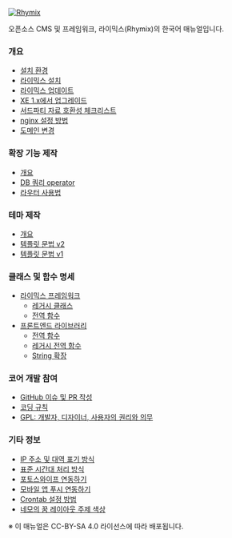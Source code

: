 [![Rhymix](./common/img/logo.png)](https://rhymix.org)

오픈소스 CMS 및 프레임워크, 라이믹스(Rhymix)의 한국어 매뉴얼입니다.

### 개요

- [설치 환경](./ko/introduction/requirements.md)
- [라이믹스 설치](./ko/introduction/install.md)
- [라이믹스 업데이트](./ko/introduction/update.md)
- [XE 1.x에서 업그레이드](./ko/introduction/xe-upgrade.md)
- [서드파티 자료 호환성 체크리스트](./ko/introduction/thirdparty-checklist.md)
- [nginx 설정 방법](./ko/introduction/nginx.md)
- [도메인 변경](./ko/introduction/domain-change.md)

### 확장 기능 제작

- [개요](./ko/plugin/intro.md)
- [DB 쿼리 operator](./ko/plugin/dbquery/operation.md)
- [라우터 사용법](./ko/plugin/router/router.md)

### 테마 제작

- [개요](./ko/theme/intro.md)
- [템플릿 문법 v2](./ko/theme/template_v2.md)
- [템플릿 문법 v1](./ko/theme/template_v1.md)

### 클래스 및 함수 명세

- [라이믹스 프레임워크](./ko/reference/framework.md)
  - [레거시 클래스](./ko/reference/framework/legacy.md)
  - [전역 함수](./ko/reference/framework/functions.md)
- [프론트엔드 라이브러리](./ko/reference/frontend.md)
  - [전역 함수](./ko/reference/frontend/global_functions.md)
  - [레거시 전역 함수](./ko/reference/frontend/legacy_functions.md)
  - [String 확장](./ko/reference/frontend/string_extensions.md)

### 코어 개발 참여

- [GitHub 이슈 및 PR 작성](./ko/contrib/github.md)
- [코딩 규칙](./ko/contrib/coding-standards.md)
- [GPL: 개발자, 디자이너, 사용자의 권리와 의무](./ko/contrib/license.md)

### 기타 정보

- [IP 주소 및 대역 표기 방식](./ko/misc/ipfilter.md)
- [표준 시간대 처리 방식](./ko/misc/timezone.md)
- [포토스와이프 연동하기](./ko/misc/photoswipe.md)
- [모바일 앱 푸시 연동하기](./ko/misc/pushapp.md)
- [Crontab 설정 방법](./ko/misc/crontab.md)
- [네모의 꿈 레이아웃 주제 색상](./ko/misc/theme-color.md)

※ 이 매뉴얼은 CC-BY-SA 4.0 라이선스에 따라 배포됩니다.
